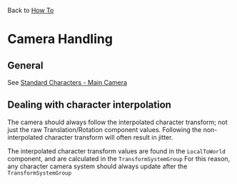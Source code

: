 Back to [How To](../how-to.md)

# Camera Handling

## General

See [Standard Characters - Main Camera](../StandardCharacters/stdcharacters-maincamera.md)


## Dealing with character interpolation

The camera should always follow the interpolated character transform; not just the raw Translation/Rotation component values. Following the non-interpolated character transform will often result in jitter.

The interpolated character transform values are found in the `LocalToWorld` component, and are calculated in the `TransformSystemGroup` For this reason, any character camera system should always update after the `TransformSystemGroup`